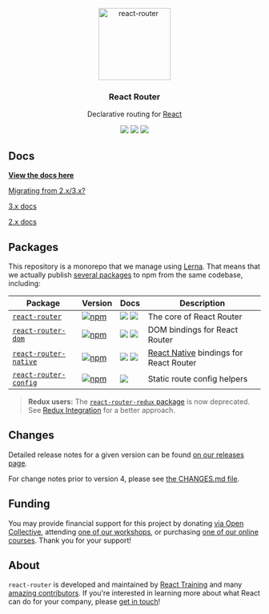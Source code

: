 <p align="center">
  <a href="https://reacttraining.com/react-router/">
    <img alt="react-router" src="https://reacttraining.com/react-router/android-chrome-144x144.png" width="144">
  </a>
</p>

<h3 align="center">
  React Router
</h3>

<p align="center">
  Declarative routing for <a href="https://facebook.github.io/react">React</a>
</p>

<p align="center">
  <a href="https://www.npmjs.com/package/react-router"><img src="https://img.shields.io/npm/v/react-router?style=flat-square"></a>
  <a href="https://www.npmjs.com/package/react-router"><img src="https://img.shields.io/npm/dm/react-router?style=flat-square"></a>
  <a href="https://travis-ci.com/ReactTraining/react-router"><img src="https://img.shields.io/travis/com/ReactTraining/react-router/master?style=flat-square"></a>
</p>

## Docs

**[View the docs here](https://reacttraining.com/react-router)**

[Migrating from 2.x/3.x?](/packages/react-router/docs/guides/migrating.md)

[3.x docs](https://github.com/ReactTraining/react-router/blob/v3/docs)

[2.x docs](https://github.com/ReactTraining/react-router/blob/v2.8.1/docs)

## Packages

This repository is a monorepo that we manage using [Lerna](https://github.com/lerna/lerna). That means that we actually publish [several packages](/packages) to npm from the same codebase, including:

| Package                                                | Version                                                                                                                             | Docs                                                                                                                                                                                                                                                                          | Description                                                                        |
| ------------------------------------------------------ | ----------------------------------------------------------------------------------------------------------------------------------- | ----------------------------------------------------------------------------------------------------------------------------------------------------------------------------------------------------------------------------------------------------------------------------- | ---------------------------------------------------------------------------------- |
| [`react-router`](/packages/react-router)               | [![npm](https://img.shields.io/npm/v/react-router.svg?style=flat-square)](https://www.npmjs.com/package/react-router)               | [![](https://img.shields.io/badge/API%20Docs-site-green.svg?style=flat-square)](https://reacttraining.com/react-router/core/guides/quick-start) [![](https://img.shields.io/badge/API%20Docs-markdown-lightgrey.svg?style=flat-square)](/packages/react-router/docs)          | The core of React Router                                                           |
| [`react-router-dom`](/packages/react-router-dom)       | [![npm](https://img.shields.io/npm/v/react-router-dom.svg?style=flat-square)](https://www.npmjs.com/package/react-router-dom)       | [![](https://img.shields.io/badge/API%20Docs-site-green.svg?style=flat-square)](https://reacttraining.com/react-router/web/guides/quick-start) [![](https://img.shields.io/badge/API%20Docs-markdown-lightgrey.svg?style=flat-square)](/packages/react-router-dom/docs)       | DOM bindings for React Router                                                      |
| [`react-router-native`](/packages/react-router-native) | [![npm](https://img.shields.io/npm/v/react-router-native.svg?style=flat-square)](https://www.npmjs.com/package/react-router-native) | [![](https://img.shields.io/badge/API%20Docs-site-green.svg?style=flat-square)](https://reacttraining.com/react-router/native/guides/quick-start) [![](https://img.shields.io/badge/API%20Docs-markdown-lightgrey.svg?style=flat-square)](/packages/react-router-native/docs) | [React Native](https://facebook.github.io/react-native/) bindings for React Router |
| [`react-router-config`](/packages/react-router-config) | [![npm](https://img.shields.io/npm/v/react-router-config.svg?style=flat-square)](https://www.npmjs.com/package/react-router-config) | [![](https://img.shields.io/badge/API%20Docs-readme-orange.svg?style=flat-square)](/packages/react-router-config/#readme)                                                                                                                                                     | Static route config helpers                                                        |

> **Redux users:** The [`react-router-redux` package](https://github.com/ReactTraining/react-router/tree/5345a820818c8d43ac923558670538a479ac2234/packages/react-router-redux) is now deprecated. See [Redux Integration](https://reactrouter.com/web/guides/deep-redux-integration) for a better approach.

## Changes

Detailed release notes for a given version can be found [on our releases page](https://github.com/ReactTraining/react-router/releases).

For change notes prior to version 4, please see [the CHANGES.md file](https://github.com/ReactTraining/react-router/blob/8365d4b2e91084265a1da7de911766169fb9e96e/CHANGES.md).

## Funding

You may provide financial support for this project by donating [via Open Collective](https://opencollective.com/react-router), attending [one of our workshops](https://reacttraining.com/workshops/), or purchasing [one of our online courses](https://reacttraining.com/courses/). Thank you for your support!

## About

`react-router` is developed and maintained by [React Training](https://reacttraining.com) and many [amazing contributors](https://github.com/ReactTraining/react-router/graphs/contributors). If you're interested in learning more about what React can do for your company, please [get in touch](mailto:hello@reacttraining.com)!
